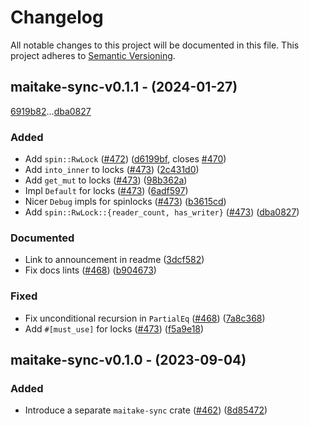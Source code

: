 # Changelog

All notable changes to this project will be documented in this file.
This project adheres to [Semantic Versioning](https://semver.org/spec/v2.0.0.html).

## maitake-sync-v0.1.1 - (2024-01-27)

[6919b82](https://github.com/hawkw/mycelium/6919b8233eb5394edf836fde1fcbedae6721ae6c)...[dba0827](https://github.com/hawkw/mycelium/dba0827aae2f18bad477e7d82af17cc018bfe0c2)


### Added

- Add `spin::RwLock` ([#472](https://github.com/hawkw/mycelium/issues/472)) ([d6199bf](https://github.com/hawkw/mycelium/d6199bf365191f12df742fe9bdf5009a6da66810), closes [#470](https://github.com/hawkw/mycelium/issues/470))
- Add `into_inner` to locks ([#473](https://github.com/hawkw/mycelium/issues/473)) ([2c431d0](https://github.com/hawkw/mycelium/2c431d057c39db29a43448d1860f2a1739331b5a))
- Add `get_mut` to locks ([#473](https://github.com/hawkw/mycelium/issues/473)) ([98b362a](https://github.com/hawkw/mycelium/98b362a40007d51a6fbcd7f9c09dd02eb0ced281))
- Impl `Default` for locks ([#473](https://github.com/hawkw/mycelium/issues/473)) ([6adf597](https://github.com/hawkw/mycelium/6adf5978a1c80b69f164272a3058c75b83dc50b6))
- Nicer `Debug` impls for spinlocks ([#473](https://github.com/hawkw/mycelium/issues/473)) ([b3615cd](https://github.com/hawkw/mycelium/b3615cdff2120ae58adf2eb4fd47ec2da9173f43))
- Add `spin::RwLock::{reader_count, has_writer}` ([#473](https://github.com/hawkw/mycelium/issues/473)) ([dba0827](https://github.com/hawkw/mycelium/dba0827aae2f18bad477e7d82af17cc018bfe0c2))

### Documented

- Link to announcement in readme ([3dcf582](https://github.com/hawkw/mycelium/3dcf582a141088866e3d24953c1ea5d4c47248fe))
- Fix docs lints ([#468](https://github.com/hawkw/mycelium/issues/468)) ([b904673](https://github.com/hawkw/mycelium/b90467361f8df44a81e01ce12d30dab76f04879b))

### Fixed

- Fix unconditional recursion in `PartialEq` ([#468](https://github.com/hawkw/mycelium/issues/468)) ([7a8c368](https://github.com/hawkw/mycelium/7a8c36895dad2e7f5d58a839090ad8ff821d4040))
- Add `#[must_use]` for locks ([#473](https://github.com/hawkw/mycelium/issues/473)) ([f5a9e18](https://github.com/hawkw/mycelium/f5a9e1880c07c40673aeeae532e708b062e44c23))

## maitake-sync-v0.1.0 - (2023-09-04)


### Added

- Introduce a separate `maitake-sync` crate ([#462](https://github.com/hawkw/mycelium/issues/462)) ([8d85472](https://github.com/hawkw/mycelium/8d854724043fd199b8231596e00077ee2b4b6832))

<!-- generated by git-cliff -->
